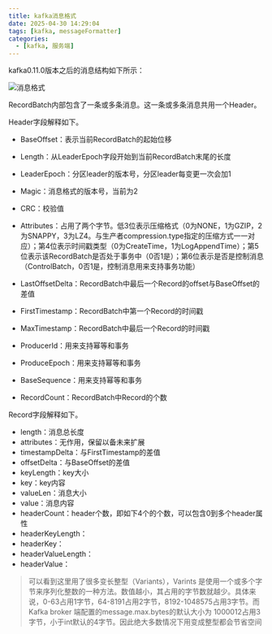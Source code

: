 ```yaml
---
title: kafka消息格式
date: 2025-04-30 14:29:04
tags: [kafka, messageFormatter]
categories:
  - [kafka, 服务端]
---
```


kafka0.11.0版本之后的消息结构如下所示：

![消息格式](D:\kafka相关\kafka源码整理\2025-04-29\消息格式.png)

RecordBatch内部包含了一条或多条消息。这一条或多条消息共用一个Header。
<!-- more -->
Header字段解释如下。

* BaseOffset：表示当前RecordBatch的起始位移
* Length：从LeaderEpoch字段开始到当前RecordBatch末尾的长度
* LeaderEpoch：分区leader的版本号，分区leader每变更一次会加1
* Magic：消息格式的版本号，当前为2
* CRC：校验值
* Attributes：占用了两个字节。低3位表示压缩格式（0为NONE，1为GZIP，2为SNAPPY，3为LZ4。与生产者compression.type指定的压缩方式一一对应）；第4位表示时间戳类型（0为CreateTime，1为LogAppendTime）；第5位表示该RecordBatch是否处于事务中（0否1是）；第6位表示是否是控制消息（ControlBatch，0否1是，控制消息用来支持事务功能）

* LastOffsetDelta：RecordBatch中最后一个Record的offset与BaseOffset的差值
* FirstTimestamp：RecordBatch中第一个Record的时间戳
* MaxTimestamp：RecordBatch中最后一个Record的时间戳
* ProducerId：用来支持幂等和事务
* ProduceEpoch：用来支持幂等和事务
* BaseSequence：用来支持幂等和事务
* RecordCount：RecordBatch中Record的个数

Record字段解释如下。

* length：消息总长度
* attributes：无作用，保留以备未来扩展
* timestampDelta：与FirstTimestamp的差值
* offsetDelta：与BaseOffset的差值
* keyLength：key大小
* key：key内容
* valueLen：消息大小
* value：消息内容
* headerCount：header个数，即如下4个的个数，可以包含0到多个header属性
* headerKeyLength：
* headerKey：
* headerValueLength：
* headerValue：

> 可以看到这里用了很多变长整型（Variants），Varints 是使用一个或多个字节来序列化整数的一种方法。数值越小，其占用的字节数就越少。具体来说，0-63占用1字节，64-8191占用2字节，8192-1048575占用3字节。而 Kafka broker 端配置的message.max.bytes的默认大小为 1000012占用3字节，小于int默认的4字节。因此绝大多数情况下用变成整型都会节省空间
